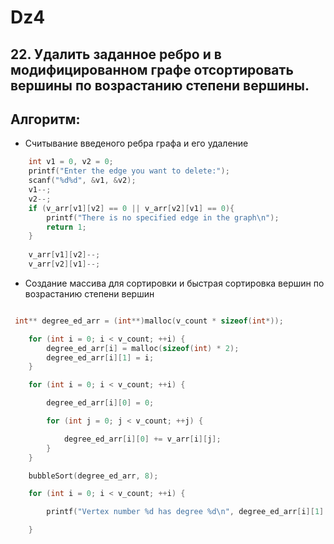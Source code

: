 # Dz4

## 22. Удалить заданное ребро и в модифицированном графе отсортировать вершины по возрастанию степени вершины.

## Алгоритм:

- Считывание введеного ребра графа и его удаление

``` C
    int v1 = 0, v2 = 0;
    printf("Enter the edge you want to delete:");
    scanf("%d%d", &v1, &v2);
    v1--;
    v2--;
    if (v_arr[v1][v2] == 0 || v_arr[v2][v1] == 0){
        printf("There is no specified edge in the graph\n");
        return 1;
    }
    
    v_arr[v1][v2]--;
    v_arr[v2][v1]--;
```

- Создание массива для сортировки и быстрая сортировка вершин по возрастанию степени вершин

``` C

 int** degree_ed_arr = (int**)malloc(v_count * sizeof(int*));

    for (int i = 0; i < v_count; ++i) {
        degree_ed_arr[i] = malloc(sizeof(int) * 2);
        degree_ed_arr[i][1] = i;
    }

    for (int i = 0; i < v_count; ++i) {

        degree_ed_arr[i][0] = 0;

        for (int j = 0; j < v_count; ++j) {

            degree_ed_arr[i][0] += v_arr[i][j];
        }
    }

    bubbleSort(degree_ed_arr, 8);

    for (int i = 0; i < v_count; ++i) {   

        printf("Vertex number %d has degree %d\n", degree_ed_arr[i][1] + 1, degree_ed_arr[i][0]);

    }
```
